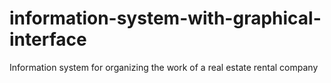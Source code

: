 # information-system-with-graphical-interface
Information system for organizing the work of a real estate rental company
